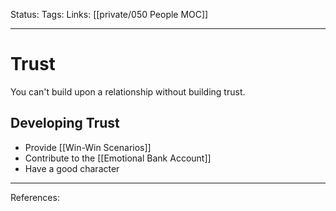 Status:
Tags:
Links: [[private/050 People MOC]]
___
# Trust
You can't build upon a relationship without building trust.
## Developing Trust
- Provide [[Win-Win Scenarios]]
- Contribute to the [[Emotional Bank Account]]
- Have a good character

___
References: